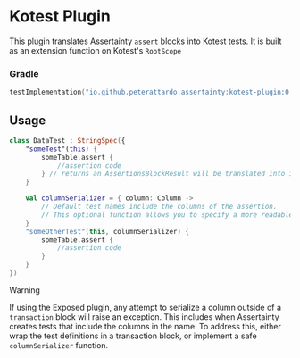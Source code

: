 # Kotest Plugin

This plugin translates Assertainty `assert` blocks into Kotest tests.
It is built as an extension function on Kotest's `RootScope`

### Gradle

```Kotlin
testImplementation("io.github.peterattardo.assertainty:kotest-plugin:0.1.0")
```

## Usage

```Kotlin
class DataTest : StringSpec({
    "someTest"(this) {
        someTable.assert {
            //assertion code
        } // returns an AssertionsBlockResult will be translated into individual tests
    }

    val columnSerializer = { column: Column ->
        // Default test names include the columns of the assertion. 
        // This optional function allows you to specify a more readable string representation of a column than its existing `toString()`
    }
    "someOtherTest"(this, columnSerializer) {
        someTable.assert {
            //assertion code
        }
    }
})
```

>[!WARNING]
> If using the Exposed plugin, any attempt to serialize a column outside of a `transaction` block will raise an exception.
> This includes when Assertainty creates tests that include the columns in the name.
> To address this, either wrap the test definitions in a transaction block, or implement a safe `columnSerializer` function.